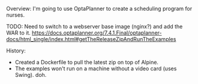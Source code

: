 Overview:
I'm going to use OptaPlanner to create a scheduling program for nurses.

TODO: Need to switch to a webserver base image (nginx?) and add the WAR to it.
https://docs.optaplanner.org/7.4.1.Final/optaplanner-docs/html_single/index.html#getTheReleaseZipAndRunTheExamples

History:
* Created a Dockerfile to pull the latest zip on top of Alpine.
* The examples won't run on a machine without a video card (uses Swing). doh.
